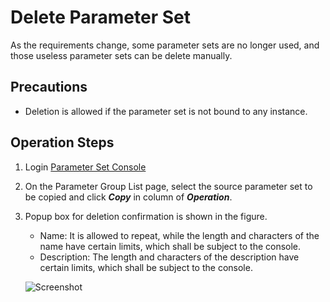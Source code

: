 # Delete Parameter Set
As the requirements change, some parameter sets are no longer used, and those useless parameter sets can be delete manually.

## Precautions
* Deletion is allowed if the parameter set is not bound to any instance.

## Operation Steps
1. Login [Parameter Set Console](https://rds-console.jdcloud.com/paramgroup/list)
2. On the Parameter Group List page, select the source parameter set to be copied and click ***Copy*** in column of ***Operation***.
3. Popup box for deletion confirmation is shown in the figure.
    * Name: It is allowed to repeat, while the length and characters of the name have certain limits, which shall be subject to the console. 
    * Description: The length and characters of the description have certain limits, which shall be subject to the console. 

    ![Screenshot](https://img1.jcloudcs.com/cms/dbc6d232-9698-4cb3-9e09-2646cd03838f20180815094647.png)
